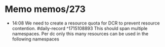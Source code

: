 # Memo memos/273
- 14:08 We need to create a resource quota for DCR to prevent resource contention. #daily-record ^1715108893
This should span multiple namespaces. Per dc only this many resources can be used in the following namespaces